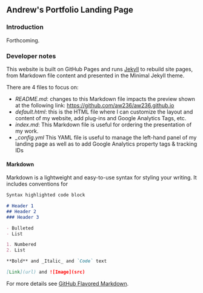 ## Andrew's Portfolio Landing Page

### Introduction

Forthcoming.

<!-- gif will show preview of my website -->
<!-- <img src="images/demo.gif?raw=true"/> --> 

### Developer notes

This website is built on GitHub Pages and runs [Jekyll](https://jekyllrb.com/) to rebuild site pages, from Markdown file content and presented in the Minimal Jekyll theme.

There are 4 files to focus on:

- *README.md*: changes to this Markdown file impacts the preview shown at the following link: https://github.com/aw236/aw236.github.io
- *default.html*: this is the HTML file where I can customize the layout and content of my website, add plug-ins and Google Analytics Tags, etc.
- *index.md*: This Markdown file is useful for ordering the presentation of my work.
- *_config.yml* This YAML file is useful to manage the left-hand panel of my landing page as well as to add Google Analytics property tags & tracking IDs

#### Markdown

Markdown is a lightweight and easy-to-use syntax for styling your writing. It includes conventions for

```markdown
Syntax highlighted code block

# Header 1
## Header 2
### Header 3

- Bulleted
- List

1. Numbered
2. List

**Bold** and _Italic_ and `Code` text

[Link](url) and ![Image](src)
```

For more details see [GitHub Flavored Markdown](https://guides.github.com/features/mastering-markdown/).
<!-- Reference: Minimal Jekyll theme for GitHub Pages. -->

